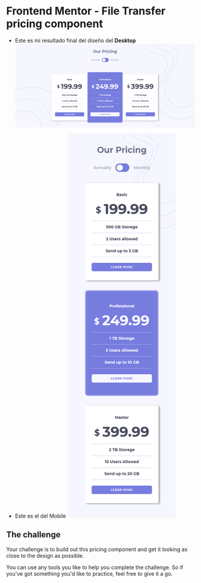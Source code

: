 # Frontend Mentor - File Transfer pricing component

- Este es mi resultado final del diseño del **Desktop**
![Design final for the File Transfer pricing component coding challenge](./final-picture-desktop.png)

- Este es el del Mobile
![Design final for the File Transfer pricing component coding challenge](./final-picture-mobile.png) 

## The challenge

Your challenge is to build out this pricing component and get it looking as close to the design as possible.

You can use any tools you like to help you complete the challenge. So if you've got something you'd like to practice, feel free to give it a go.
